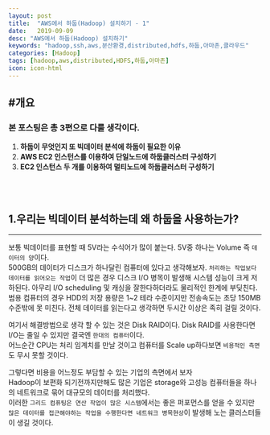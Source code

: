 ```yaml
---
layout: post
title:  "AWS에서 하둡(Hadoop) 설치하기 - 1"
date:   2019-09-09
desc: "AWS에서 하둡(Hadoop) 설치하기"
keywords: "hadoop,ssh,aws,분산환경,distributed,hdfs,하둡,아마존,클라우드"
categories: [Hadoop]
tags: [hadoop,aws,distributed,HDFS,하둡,아마존]
icon: icon-html
---
```


#개요
-----

### 본 포스팅은 총 3편으로 다룰 생각이다.
  1. **하둡이 무엇인지 또 빅데이터 분석에 하둡이 필요한 이유**
  2. **AWS EC2 인스턴스를 이용하여 단일노드에 하둡클러스터 구성하기**
  3. **EC2 인스턴스 두 개를 이용하여 멀티노드에 하둡클러스터 구성하기**


<br>
<br>

1.우리는 빅데이터 분석하는데 왜 하둡을 사용하는가?
-----
---

보통 빅데이터를 표현할 때 5V라는 수식어가 많이 붙는다. 5V중 하나는 Volume 즉 `데이터의 양`이다.  
500GB의 데이터가 디스크가 하나달린 컴퓨터에 있다고 생각해보자.
`처리하는 작업보다 데이터를 읽어오는 작업`이 더 많은 경우 디스크 I/O 병목이 발생해 시스템 성능이 크게 저하된다. 아무리 I/O scheduling 및 캐싱을 잘한다하더라도 물리적인 한계에 부딪친다.  
범용 컴퓨터의 경우 HDD의 저장 용량은 1~2 테라 수준이지만 전송속도는 초당 150MB 수준밖에 못 미친다. 전체 데이터를 읽는다고 생각하면 두시간 이상은 족히 걸릴 것이다.  

여기서 해결방법으로 생각 할 수 있는 것은 Disk RAID이다. Disk RAID를 사용한다면 I/O는 줄일 수 있지만 결국엔 `한대의 컴퓨터`이다.  
어느순간 CPU는  처리 임계치를 만날 것이고 컴퓨터를 Scale up하다보면 `비용적인 측면`도 무시 못할 것이다.

그렇다면 비용을 어느정도 부담할 수 있는 기업의 측면에서 보자  
Hadoop이 보편화 되기전까지만해도 많은 기업은 storage와 고성능 컴퓨터들을 하나의 네트워크로 묶어 대규모의 데이터를 처리했다.  
이러한 `그리드 컴퓨팅은 연산 작업이 많은 시스템`에서는 좋은 퍼포먼스를 얻을 수 있지만 `많은 데이터를 접근해야하는 작업을 수행한다면 네트워크 병목현상`이 발생해 노는 클러스터들이 생길 것이다.
